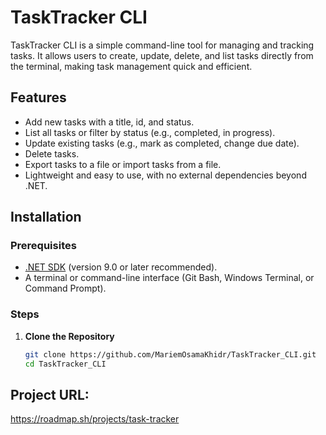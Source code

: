# TaskTracker CLI

TaskTracker CLI is a simple command-line tool for managing and tracking tasks. It allows users to create, update, delete, and list tasks directly from the terminal, making task management quick and efficient.

## Features

- Add new tasks with a title, id, and status.
- List all tasks or filter by status (e.g., completed, in progress).
- Update existing tasks (e.g., mark as completed, change due date).
- Delete tasks.
- Export tasks to a file or import tasks from a file.
- Lightweight and easy to use, with no external dependencies beyond .NET.

## Installation

### Prerequisites
- [.NET SDK](https://dotnet.microsoft.com/download) (version 9.0 or later recommended).
- A terminal or command-line interface (Git Bash, Windows Terminal, or Command Prompt).

### Steps
1. **Clone the Repository**
   ```bash
   git clone https://github.com/MariemOsamaKhidr/TaskTracker_CLI.git
   cd TaskTracker_CLI

   
## Project URL:
https://roadmap.sh/projects/task-tracker
